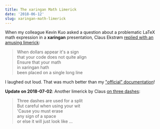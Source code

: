 ```yaml
---
title: The xaringan Math Limerick
date: '2018-06-12'
slug: xaringan-math-limerick
---
```


When my colleague Kevin Kuo asked a question about a problematic LaTeX math expression in a **xaringan** presentation, Claus Ekstrøm [replied with an amusing limerick](https://github.com/yihui/xaringan/issues/146):

> When dollars appear it's a sign  
that your code does not quite align  
Ensure that your math  
in xaringan hath  
been placed on a single long line

I laughed out loud. That was much better than my ["official" documentation](https://slides.yihui.name/xaringan/#16)!

**Update on 2018-07-02**: Another limerick by Claus [on three dashes](https://github.com/yihui/xaringan/issues/151#issuecomment-401827615):

> Three dashes are used for a split  
But careful when using your wit  
'Cause you must erase  
any sign of a space  
or else it will just look like ...
